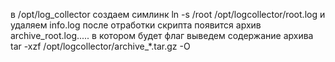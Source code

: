 
в /opt/log_collector создаем симлинк ln -s /root  /opt/logcollector/root.log и удаляем info.log
после отработки скрипта появится архив archive_root.log..... в котором будет флаг
выведем содержание архива tar -xzf /opt/logcollector/archive_*.tar.gz -O
